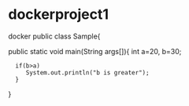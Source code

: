 # dockerproject1
docker
public class Sample{

   public static void main(String args[]){
      int a=20, b=30;

      if(b>a)
         System.out.println("b is greater");
      }
}
